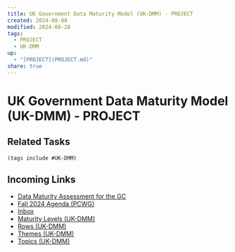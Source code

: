 ```yaml
---
title: UK Government Data Maturity Model (UK-DMM) - PROJECT
created: 2024-08-08
modified: 2024-08-28
tags:
  - PROJECT
  - UK-DMM
up:
  - "[PROJECT](PROJECT.md)"
share: true
---
```

# UK Government Data Maturity Model (UK-DMM) - PROJECT

## Related Tasks
```tasks
(tags include #UK-DMM)
```
## Incoming Links
- [Data Maturity Assessment for the GC](./Data%20Maturity%20Assessment%20for%20the%20GC.md)
- [Fall 2024 Agenda (PCWG)](../Fall%202024%20Agenda%20(PCWG).md)
- [Inbox](../Inbox.md)
- [Maturity Levels (UK-DMM)](./Maturity%20Levels%20(UK-DMM).md)
- [Rows (UK-DMM)](./Rows%20(UK-DMM).md)
- [Themes (UK-DMM)](./Themes%20(UK-DMM).md)
- [Topics (UK-DMM)](./Topics%20(UK-DMM).md)

